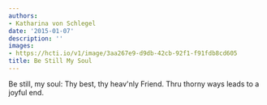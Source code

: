 ```yaml
---
authors:
- Katharina von Schlegel
date: '2015-01-07'
description: ''
images:
- https://hcti.io/v1/image/3aa267e9-d9db-42cb-92f1-f91fdb8cd605
title: Be Still My Soul
---
```


Be still, my soul: Thy best, thy heav'nly Friend. Thru thorny ways leads to a joyful end.